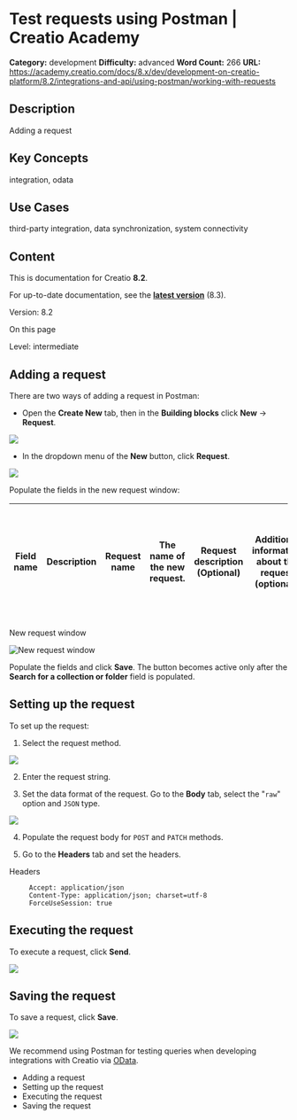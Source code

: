 # Test requests using Postman | Creatio Academy

**Category:** development **Difficulty:** advanced **Word Count:** 266 **URL:**
https://academy.creatio.com/docs/8.x/dev/development-on-creatio-platform/8.2/integrations-and-api/using-postman/working-with-requests

## Description

Adding a request

## Key Concepts

integration, odata

## Use Cases

third-party integration, data synchronization, system connectivity

## Content

This is documentation for Creatio **8.2**.

For up-to-date documentation, see the
**[latest version](/docs/8.x/dev/development-on-creatio-platform/integrations-and-api/using-postman/working-with-requests)**
(8.3).

Version: 8.2

On this page

Level: intermediate

## Adding a request​

There are two ways of adding a request in Postman:

- Open the **Create New** tab, then in the **Building blocks** click **New** →
  **Request**.

![](https://academy.creatio.com/sites/en/files/documentation/sdk/en/BPMonlineWebSDK/Screenshots/WorkWithRequestsInPostman/scr_New_button_Building_blocks.gif)

- In the dropdown menu of the **New** button, click **Request**.

![](https://academy.creatio.com/sites/en/files/documentation/sdk/en/BPMonlineWebSDK/Screenshots/WorkWithRequestsInPostman/scr_New_button_Request.png)

Populate the fields in the new request window:

| Field name | Description | **Request name** | The name of the new request. | **Request description (Optional)** | Additional information about the request (optional). | **Search for a collection or folder** | Search for an earlier created collection of requests, or create a new one. |
| ---------- | ----------- | ---------------- | ---------------------------- | ---------------------------------- | ---------------------------------------------------- | ------------------------------------- | -------------------------------------------------------------------------- |

New request window

![New request window](https://academy.creatio.com/sites/en/files/documentation/sdk/en/BPMonlineWebSDK/Screenshots/WorkWithRequestsInPostman/scr_CreateRequestWindow.png)

Populate the fields and click **Save**. The button becomes active only after the
**Search for a collection or folder** field is populated.

## Setting up the request​

To set up the request:

1. Select the request method.

![](https://academy.creatio.com/sites/en/files/documentation/sdk/en/BPMonlineWebSDK/Screenshots/WorkWithRequestsInPostman/src_Method_Choosing.png)

2. Enter the request string.

3. Set the data format of the request. Go to the **Body** tab, select the
   "`raw`" option and `JSON` type.

![](https://academy.creatio.com/sites/en/files/documentation/sdk/en/BPMonlineWebSDK/Screenshots/WorkWithRequestsInPostman/scr_Request_Type.gif)

4. Populate the request body for `POST` and `PATCH` methods.

5. Go to the **Headers** tab and set the headers.

Headers

         Accept: application/json
         Content-Type: application/json; charset=utf-8
         ForceUseSession: true


## Executing the request​

To execute a request, click **Send**.

![](https://academy.creatio.com/sites/en/files/documentation/sdk/en/BPMonlineWebSDK/Screenshots/WorkWithRequestsInPostman/scr_Send_button.png)

## Saving the request​

To save a request, click **Save**.

![](https://academy.creatio.com/sites/en/files/documentation/sdk/en/BPMonlineWebSDK/Screenshots/WorkWithRequestsInPostman/scr_Save_button.png)

We recommend using Postman for testing queries when developing integrations with
Creatio via [OData](https://academy.creatio.com/documents?ver=8.2&id=15431).

- Adding a request
- Setting up the request
- Executing the request
- Saving the request

